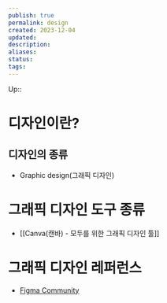 ```yaml
---
publish: true
permalink: design
created: 2023-12-04
updated: 
description: 
aliases: 
status: 
tags: 
---
```

Up:: 

# 디자인이란?

## 디자인의 종류
- Graphic design(그래픽 디자인)

# 그래픽 디자인 도구 종류
- [[Canva(캔바) - 모두를 위한 그래픽 디자인 툴]]

# 그래픽 디자인 레퍼런스
- [Figma Community](https://www.figma.com/community)